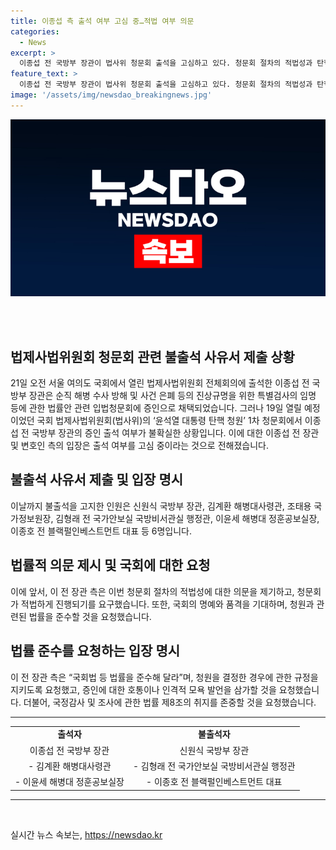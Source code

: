 ```yaml
---
title: 이종섭 측 출석 여부 고심 중…적법 여부 의문
categories:
  - News
excerpt: >
  이종섭 전 국방부 장관이 법사위 청문회 출석을 고심하고 있다. 청문회 절차의 적법성과 탄핵 청원의 법적 근거에 대한 의문 제기로 불출석 의사를 밝혔다. 또한, 출석 여부와 상관없이 법률 준수와 의원들의 품격 존중을 요청했다. 불출석 예정자들은 첫 증인으로 채택된 22명 중 일부이며, 국정원장 등 6명이 불출석 사유서를 제출했다. 
feature_text: >
  이종섭 전 국방부 장관이 법사위 청문회 출석을 고심하고 있다. 청문회 절차의 적법성과 탄핵 청원의 법적 근거에 대한 의문 제기로 불출석 의사를 밝혔다. 또한, 출석 여부와 상관없이 법률 준수와 의원들의 품격 존중을 요청했다. 불출석 예정자들은 첫 증인으로 채택된 22명 중 일부이며, 국정원장 등 6명이 불출석 사유서를 제출했다. 
image: '/assets/img/newsdao_breakingnews.jpg'
---
```


<p><img src="/assets/img/newsdao_breakingnews.jpg" alt="implanttips 속보" /></p>

<p><br /><br /><h2 data-ke-size="size26">법제사법위원회 청문회 관련 불출석 사유서 제출 상황</h2></p>

<p data-ke-size="size16">21일 오전 서울 여의도 국회에서 열린 법제사법위원회 전체회의에 출석한 이종섭 전 국방부 장관은 순직 해병 수사 방해 및 사건 은폐 등의 진상규명을 위한 특별검사의 임명 등에 관한 법률안 관련 입법청문회에 증인으로 채택되었습니다. 그러나 19일 열릴 예정이었던 국회 법제사법위원회(법사위)의 ‘윤석열 대통령 탄핵 청원’ 1차 청문회에서 이종섭 전 국방부 장관의 증인 출석 여부가 불확실한 상황입니다. 이에 대한 이종섭 전 장관 및 변호인 측의 입장은 출석 여부를 고심 중이라는 것으로 전해졌습니다.</p>

<h2 data-ke-size="size26">불출석 사유서 제출 및 입장 명시</h2>

<p data-ke-size="size16">이날까지 불출석을 고지한 인원은 신원식 국방부 장관, 김계환 해병대사령관, 조태용 국가정보원장, 김형래 전 국가안보실 국방비서관실 행정관, 이윤세 해병대 정훈공보실장, 이종호 전 블랙펄인베스트먼트 대표 등 6명입니다.</p>

<h2 data-ke-size="size26">법률적 의문 제시 및 국회에 대한 요청</h2>

<p data-ke-size="size16">이에 앞서, 이 전 장관 측은 이번 청문회 절차의 적법성에 대한 의문을 제기하고, 청문회가 적법하게 진행되기를 요구했습니다. 또한, 국회의 명예와 품격을 기대하며, 청원과 관련된 법률을 준수할 것을 요청했습니다.</p>

<h2 data-ke-size="size26">법률 준수를 요청하는 입장 명시</h2>

<p data-ke-size="size16">이 전 장관 측은 “국회법 등 법률을 준수해 달라”며, 청원을 결정한 경우에 관한 규정을 지키도록 요청했고, 증인에 대한 호통이나 인격적 모욕 발언을 삼가할 것을 요청했습니다. 더불어, 국정감사 및 조사에 관한 법률 제8조의 취지를 존중할 것을 요청했습니다.</p>

<hr>

<table>
  <tr>
    <td style="text-align: center; height: 17px;"><b>출석자</b></td>
    <td style="text-align: center; height: 17px;"><b>불출석자</b></td>
  </tr>
  <tr>
    <td style="text-align: center; height: 17px;">이종섭 전 국방부 장관</td>
    <td style="text-align: center; height: 17px;">신원식 국방부 장관</td>
  </tr>
  <tr>
    <td style="text-align: center; height: 17px;">- 김계환 해병대사령관</td>
    <td style="text-align: center; height: 17px;">- 김형래 전 국가안보실 국방비서관실 행정관</td>
  </tr>
  <tr>
    <td style="text-align: center; height: 17px;">- 이윤세 해병대 정훈공보실장</td>
    <td style="text-align: center; height: 17px;">- 이종호 전 블랙펄인베스트먼트 대표</td>
  </tr>
</table>

<hr>

<p data-ke-size="size16">&nbsp;</p>
실시간 뉴스 속보는, <a href="https://newsdao.kr" rel="dofollow">https://newsdao.kr</a>


